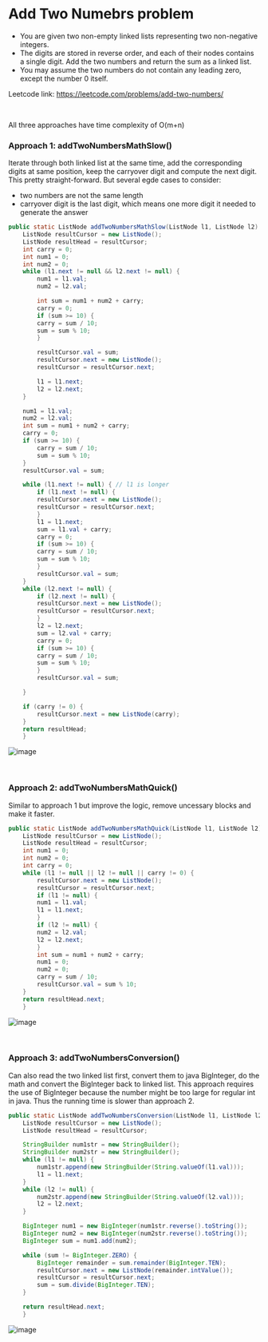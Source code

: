 # Add Two Numebrs problem
* You are given two non-empty linked lists representing two non-negative integers. 
* The digits are stored in reverse order, and each of their nodes contains a single digit. Add the two numbers and return the sum as a linked list.
* You may assume the two numbers do not contain any leading zero, except the number 0 itself.

Leetcode link: https://leetcode.com/problems/add-two-numbers/

<br />

All three approaches have time complexity of O(m+n)
### Approach 1: addTwoNumbersMathSlow()
Iterate through both linked list at the same time, add the corresponding digits at same position, keep the carryover digit and compute the next digit. This pretty straight-forward. But several egde cases to consider: 
* two numbers are not the same length
* carryover digit is the last digit, which means one more digit it needed to generate the answer

```java
public static ListNode addTwoNumbersMathSlow(ListNode l1, ListNode l2) {
	ListNode resultCursor = new ListNode();
	ListNode resultHead = resultCursor;
	int carry = 0;
	int num1 = 0;
	int num2 = 0;
	while (l1.next != null && l2.next != null) {
	    num1 = l1.val;
	    num2 = l2.val;

	    int sum = num1 + num2 + carry;
	    carry = 0;
	    if (sum >= 10) {
		carry = sum / 10;
		sum = sum % 10;
	    }

	    resultCursor.val = sum;
	    resultCursor.next = new ListNode();
	    resultCursor = resultCursor.next;

	    l1 = l1.next;
	    l2 = l2.next;
	}

	num1 = l1.val;
	num2 = l2.val;
	int sum = num1 + num2 + carry;
	carry = 0;
	if (sum >= 10) {
	    carry = sum / 10;
	    sum = sum % 10;
	}
	resultCursor.val = sum;

	while (l1.next != null) { // l1 is longer
	    if (l1.next != null) {
		resultCursor.next = new ListNode();
		resultCursor = resultCursor.next;
	    }
	    l1 = l1.next;
	    sum = l1.val + carry;
	    carry = 0;
	    if (sum >= 10) {
		carry = sum / 10;
		sum = sum % 10;
	    }
	    resultCursor.val = sum;
	}
	while (l2.next != null) {
	    if (l2.next != null) {
		resultCursor.next = new ListNode();
		resultCursor = resultCursor.next;
	    }
	    l2 = l2.next;
	    sum = l2.val + carry;
	    carry = 0;
	    if (sum >= 10) {
		carry = sum / 10;
		sum = sum % 10;
	    }
	    resultCursor.val = sum;

	}

	if (carry != 0) {
	    resultCursor.next = new ListNode(carry);
	}
	return resultHead;
    }
```
![image](https://user-images.githubusercontent.com/25105806/179429985-88125922-9095-441f-b3d6-f1bcabf35936.png)


<br />

### Approach 2: addTwoNumbersMathQuick()
Similar to approach 1 but improve the logic, remove uncessary blocks and make it faster. 

```java
public static ListNode addTwoNumbersMathQuick(ListNode l1, ListNode l2) {
	ListNode resultCursor = new ListNode();
	ListNode resultHead = resultCursor;
	int num1 = 0;
	int num2 = 0;
	int carry = 0;
	while (l1 != null || l2 != null || carry != 0) {
	    resultCursor.next = new ListNode();
	    resultCursor = resultCursor.next;
	    if (l1 != null) {
		num1 = l1.val;
		l1 = l1.next;
	    }
	    if (l2 != null) {
		num2 = l2.val;
		l2 = l2.next;
	    }
	    int sum = num1 + num2 + carry;
	    num1 = 0;
	    num2 = 0;
	    carry = sum / 10;
	    resultCursor.val = sum % 10;
	}
	return resultHead.next;
    }
```

![image](https://user-images.githubusercontent.com/25105806/118186463-9ea4f380-b3f2-11eb-9dff-25e5bbcd933f.png)

<br />

### Approach 3: addTwoNumbersConversion()
Can also read the two linked list first, convert them to java BigInteger, do the math and convert the BigInteger back to linked list. This approach requires the use of BigInteger because the number might be too large for regular int in java. Thus the running time is slower than approach 2.

```java
public static ListNode addTwoNumbersConversion(ListNode l1, ListNode l2) {
	ListNode resultCursor = new ListNode();
	ListNode resultHead = resultCursor;

	StringBuilder num1str = new StringBuilder();
	StringBuilder num2str = new StringBuilder();
	while (l1 != null) {
	    num1str.append(new StringBuilder(String.valueOf(l1.val)));
	    l1 = l1.next;
	}
	while (l2 != null) {
	    num2str.append(new StringBuilder(String.valueOf(l2.val)));
	    l2 = l2.next;
	}

	BigInteger num1 = new BigInteger(num1str.reverse().toString());
	BigInteger num2 = new BigInteger(num2str.reverse().toString());
	BigInteger sum = num1.add(num2);

	while (sum != BigInteger.ZERO) {
	    BigInteger remainder = sum.remainder(BigInteger.TEN);
	    resultCursor.next = new ListNode(remainder.intValue());
	    resultCursor = resultCursor.next;
	    sum = sum.divide(BigInteger.TEN);
	}

	return resultHead.next;
    }
```

![image](https://user-images.githubusercontent.com/25105806/118186596-c4ca9380-b3f2-11eb-9290-0937f89b8116.png)
